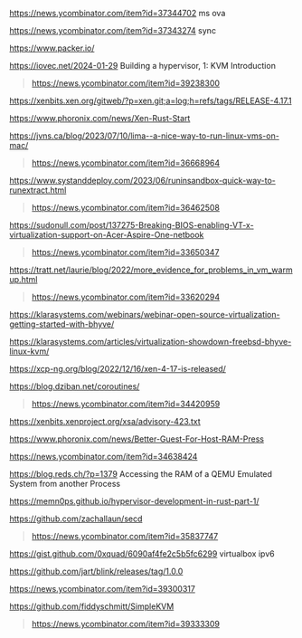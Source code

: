 https://news.ycombinator.com/item?id=37344702 ms ova

https://news.ycombinator.com/item?id=37343274 sync

https://www.packer.io/

https://iovec.net/2024-01-29 Building a hypervisor, 1: KVM Introduction
> https://news.ycombinator.com/item?id=39238300

https://xenbits.xen.org/gitweb/?p=xen.git;a=log;h=refs/tags/RELEASE-4.17.1

https://www.phoronix.com/news/Xen-Rust-Start

https://jvns.ca/blog/2023/07/10/lima--a-nice-way-to-run-linux-vms-on-mac/
> https://news.ycombinator.com/item?id=36668964

https://www.systanddeploy.com/2023/06/runinsandbox-quick-way-to-runextract.html
> https://news.ycombinator.com/item?id=36462508

https://sudonull.com/post/137275-Breaking-BIOS-enabling-VT-x-virtualization-support-on-Acer-Aspire-One-netbook
> https://news.ycombinator.com/item?id=33650347

https://tratt.net/laurie/blog/2022/more_evidence_for_problems_in_vm_warmup.html
> https://news.ycombinator.com/item?id=33620294

https://klarasystems.com/webinars/webinar-open-source-virtualization-getting-started-with-bhyve/

https://klarasystems.com/articles/virtualization-showdown-freebsd-bhyve-linux-kvm/

https://xcp-ng.org/blog/2022/12/16/xen-4-17-is-released/

https://blog.dziban.net/coroutines/
> https://news.ycombinator.com/item?id=34420959

https://xenbits.xenproject.org/xsa/advisory-423.txt

https://www.phoronix.com/news/Better-Guest-For-Host-RAM-Press

https://news.ycombinator.com/item?id=34638424

https://blog.reds.ch/?p=1379 Accessing the RAM of a QEMU Emulated System from another Process

https://memn0ps.github.io/hypervisor-development-in-rust-part-1/

https://github.com/zachallaun/secd
> https://news.ycombinator.com/item?id=35837747

https://gist.github.com/0xquad/6090af4fe2c5b5fc6299 virtualbox ipv6

https://github.com/jart/blink/releases/tag/1.0.0

https://news.ycombinator.com/item?id=39300317

https://github.com/fiddyschmitt/SimpleKVM
> https://news.ycombinator.com/item?id=39333309